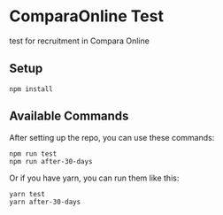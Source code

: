 # ComparaOnline Test

test for recruitment in Compara Online

## Setup

`````
npm install
`````

## Available Commands

After setting up the repo, you can use these commands:

````
npm run test
npm run after-30-days
````

Or if you have yarn, you can run them like this:

````
yarn test
yarn after-30-days
````